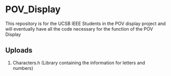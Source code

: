 # POV_Display
This repository is for the UCSB IEEE Students in the POV display project and will eventually have all the code necessary for the function of the POV Display

## Uploads
1. Characters.h (Library containing the information for letters and numbers)
